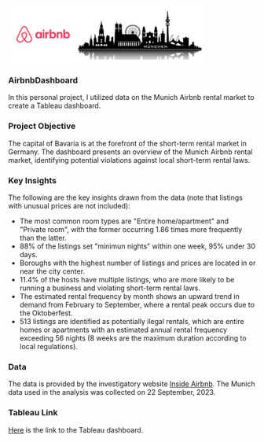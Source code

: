 <img src="AirbnbMunich.png" width="400">

### AirbnbDashboard
In this personal project, I utilized data on the Munich Airbnb rental market to create a Tableau dashboard.
### Project Objective
The capital of Bavaria is at the forefront of the short-term rental market in Germany. The dashboard presents an overview of the Munich Airbnb rental market, identifying potential violations against local short-term rental laws.
### Key Insights
The following are the key insights drawn from the data (note that listings with unusual prices are not included):
- The most common room types are "Entire home/apartment" and "Private room", with the former occurring 1.86 times more frequently than the latter.
- 88% of the listings set "minimun nights" within one week, 95% under 30 days.
- Boroughs with the highest number of listings and prices are located in or near the city center.
- 11.4% of the hosts have multiple listings, who are more likely to be running a business and violating short-term rental laws.
- The estimated rental frequency by month shows an upward trend in demand from February to September, where a rental peak occurs due to the Oktoberfest.
- 513 listings are identified as potentially ilegal rentals, which are entire homes or apartments with an estimated annual rental frequency exceeding 56 nights (8 weeks are the maximum duration according to local regulations).
### Data
The data is provided by the investigatory website [Inside Airbnb](http://insideairbnb.com). The Munich data used in the analysis was collected on 22 September, 2023.
### Tableau Link
[Here](https://public.tableau.com/app/profile/yan.peng5682/viz/AirbnbMunichAnalysis/AirbnbMunichAnalysis) is the link to the Tableau dashboard.

